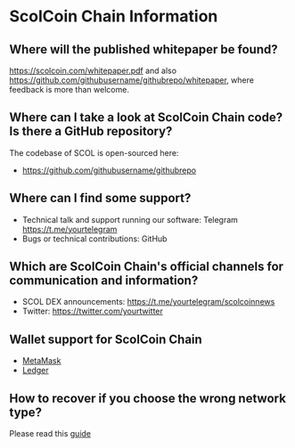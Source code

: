 # ScolCoin Chain  Information

## Where will the published whitepaper be found?

<https://scolcoin.com/whitepaper.pdf> and also <https://github.com/githubusername/githubrepo/whitepaper>, where feedback is more than welcome.

## Where can I take a look at ScolCoin Chain code? Is there a GitHub repository?

The codebase of SCOL is open-sourced here:

* <https://github.com/githubusername/githubrepo>


## Where can I find some support?

* Technical talk and support running our software: Telegram <https://t.me/yourtelegram>
* Bugs or technical contributions: GitHub


## Which are ScolCoin Chain's official channels for communication and information?

* SCOL DEX announcements: <https://t.me/yourtelegram/scolcoinnews>
* Twitter: <https://twitter.com/yourtwitter>

## Wallet support for ScolCoin Chain

  - [MetaMask](../../smart-chain/wallet/metamask.md)
  - [Ledger](../../smart-chain/wallet/ledger.md)

##  How to recover if you choose the wrong network type?

Please read this [guide](./withdraw-en.md)

